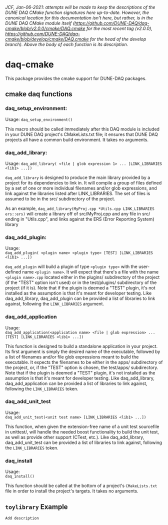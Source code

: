 _JCF, Jan-06-2021: attempts will be made to keep the descriptions of the DUNE DAQ CMake function signatures here up-to-date. However, the canonical location for this documentation isn't here, but rather, is in the DUNE DAQ CMake module itself (https://github.com/DUNE-DAQ/daq-cmake/blob/v2.0.0/cmake/DAQ.cmake for the most recent tag (v2.0.0), https://github.com/DUNE-DAQ/daq-cmake/blob/develop/cmake/DAQ.cmake for the head of the develop branch). Above the body of each function is its description._


# daq-cmake

This package provides the cmake support for DUNE-DAQ packages.

## cmake daq functions

### daq_setup_environment:
Usage:
`daq_setup_environment()`

This macro should be called immediately after this DAQ module is
included in your DUNE DAQ project's CMakeLists.txt file; it ensures
that DUNE DAQ projects all have a common build environment. It takes 
no arguments. 

### daq_add_library:
Usage:
`daq_add_library( <file | glob expression 1> ... [LINK_LIBRARIES <lib1> ...])`

`daq_add_library` is designed to produce the main library provided by
a project for its dependencies to link in. It will compile a group
of files defined by a set of one or more individual filenames and/or
glob expressions, and link against the libraries listed after
LINK_LIBRARIES. The set of files is assumed to be in the src/
subdirectory of the project.

As an example, 
`daq_add_library(MyProj.cpp *Utils.cpp LINK_LIBRARIES ers::ers)` 
will create a library off of src/MyProj.cpp and any file in src/
ending in "Utils.cpp", and links against the ERS (Error Reporting
System) library

### daq_add_plugin:
Usage:  
`daq_add_plugin( <plugin name> <plugin type> [TEST] [LINK_LIBRARIES <lib1> ...])`

`daq_add_plugin` will build a plugin of type `<plugin type>` with the
user-defined name `<plugin name>`. It will expect that there's a file
with the name `<plugin name>.cpp` located either in the plugins/
subdirectory of the project (if the "TEST" option isn't used) or in
the test/plugins/ subdirectory of the project (if it is). Note that if the
plugin is deemed a "TEST" plugin, it's not installed as the
assumption is that it's meant for developer testing. Like
daq_add_library, daq_add_plugin can be provided a list of libraries
to link against, following the `LINK_LIBRARIES` argument.

### daq_add_application

Usage:  
`daq_add_application(<application name> <file | glob expression> ... [TEST] [LINK_LIBRARIES <lib1> ...])`

This function is designed to build a standalone application in your
project. Its first argument is simply the desired name of the
executable, followed by a list of filenames and/or file glob
expressions meant to build the executable. It expects the filenames
to be either in the apps/ subdirectory of the project, or, if the
"TEST" option is chosen, the test/apps/ subdirectory. Note that if
the plugin is deemed a "TEST" plugin, it's not installed as the
assumption is that it's meant for developer testing. Like
daq_add_library, daq_add_application can be provided a list of
libraries to link against, following the `LINK_LIBRARIES` token.

### daq_add_unit_test
Usage:  
`daq_add_unit_test(<unit test name> [LINK_LIBRARIES <lib1> ...])`

This function, when given the extension-free name of a unit test
sourcefile in unittest/, will handle the needed boost functionality
to build the unit test, as well as provide other support (CTest,
etc.). Like daq_add_library, daq_add_unit_test can be provided a
list of libraries to link against, following the `LINK_LIBRARIES`
token.

### daq_install
Usage:  
`daq_install()`

This function should be called at the bottom of a project's
`CMakeLists.txt` file in order to install the project's targets. It takes no
arguments.

## `toylibrary` Example

`Add description`
